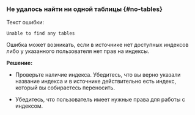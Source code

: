 ### Не удалось найти ни одной таблицы {#no-tables}

Текст ошибки:

```text
Unable to find any tables
```

Ошибка может возникать, если в источнике нет доступных индексов либо у указанного пользователя нет прав на индексы.

**Решение:**

* Проверьте наличие индекса. Убедитесь, что вы верно указали название индекса и в источнике действительно есть индекс, который вы собираетесь переносить.

* Убедитесь, что пользователь имеет нужные права для работы с индексом.
